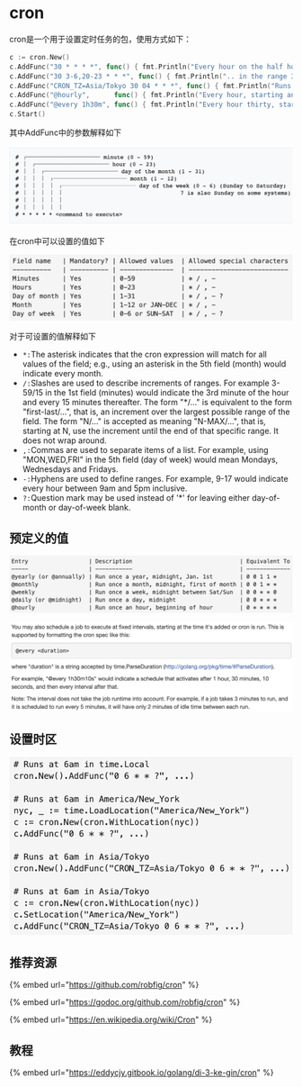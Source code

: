 # cron

cron是一个用于设置定时任务的包，使用方式如下：

```go
c := cron.New()
c.AddFunc("30 * * * *", func() { fmt.Println("Every hour on the half hour") })
c.AddFunc("30 3-6,20-23 * * *", func() { fmt.Println(".. in the range 3-6am, 8-11pm") })
c.AddFunc("CRON_TZ=Asia/Tokyo 30 04 * * *", func() { fmt.Println("Runs at 04:30 Tokyo time every day") })
c.AddFunc("@hourly",      func() { fmt.Println("Every hour, starting an hour from now") })
c.AddFunc("@every 1h30m", func() { fmt.Println("Every hour thirty, starting an hour thirty from now") })
c.Start()
```

其中AddFunc中的参数解释如下

![](../.gitbook/assets/image%20%2834%29.png)

在cron中可以设置的值如下

![](../.gitbook/assets/image%20%2836%29.png)

对于可设置的值解释如下

* `*:`The asterisk indicates that the cron expression will match for all values of the field; e.g., using an asterisk in the 5th field \(month\) would indicate every month.
* `/:`Slashes are used to describe increments of ranges. For example 3-59/15 in the 1st field \(minutes\) would indicate the 3rd minute of the hour and every 15 minutes thereafter. The form "\*\/..." is equivalent to the form "first-last/...", that is, an increment over the largest possible range of the field. The form "N/..." is accepted as meaning "N-MAX/...", that is, starting at N, use the increment until the end of that specific range. It does not wrap around.
* `,:`Commas are used to separate items of a list. For example, using "MON,WED,FRI" in the 5th field \(day of week\) would mean Mondays, Wednesdays and Fridays.
* `-:`Hyphens are used to define ranges. For example, 9-17 would indicate every hour between 9am and 5pm inclusive.
* `?:`Question mark may be used instead of '\*' for leaving either day-of-month or day-of-week blank.

## 预定义的值

![](../.gitbook/assets/image%20%2835%29.png)

![](../.gitbook/assets/image%20%2833%29.png)

## 设置时区

![](../.gitbook/assets/image%20%2837%29.png)

## 推荐资源

{% embed url="https://github.com/robfig/cron" %}

{% embed url="https://godoc.org/github.com/robfig/cron" %}

{% embed url="https://en.wikipedia.org/wiki/Cron" %}

## 教程

{% embed url="https://eddycjy.gitbook.io/golang/di-3-ke-gin/cron" %}



